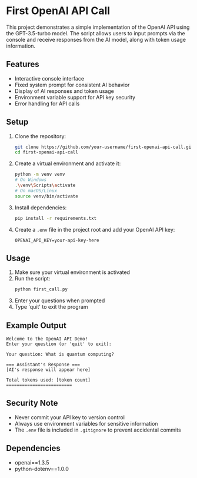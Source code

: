 # First OpenAI API Call

This project demonstrates a simple implementation of the OpenAI API using the GPT-3.5-turbo model. The script allows users to input prompts via the console and receive responses from the AI model, along with token usage information.

## Features

- Interactive console interface
- Fixed system prompt for consistent AI behavior
- Display of AI responses and token usage
- Environment variable support for API key security
- Error handling for API calls

## Setup

1. Clone the repository:
   ```bash
   git clone https://github.com/your-username/first-openai-api-call.git
   cd first-openai-api-call
   ```

2. Create a virtual environment and activate it:
   ```bash
   python -m venv venv
   # On Windows
   .\venv\Scripts\activate
   # On macOS/Linux
   source venv/bin/activate
   ```

3. Install dependencies:
   ```bash
   pip install -r requirements.txt
   ```

4. Create a `.env` file in the project root and add your OpenAI API key:
   ```
   OPENAI_API_KEY=your-api-key-here
   ```

## Usage

1. Make sure your virtual environment is activated
2. Run the script:
   ```bash
   python first_call.py
   ```
3. Enter your questions when prompted
4. Type 'quit' to exit the program

## Example Output

```
Welcome to the OpenAI API Demo!
Enter your question (or 'quit' to exit):

Your question: What is quantum computing?

=== Assistant's Response ===
[AI's response will appear here]

Total tokens used: [token count]
=========================
```

## Security Note

- Never commit your API key to version control
- Always use environment variables for sensitive information
- The `.env` file is included in `.gitignore` to prevent accidental commits

## Dependencies

- openai==1.3.5
- python-dotenv==1.0.0 